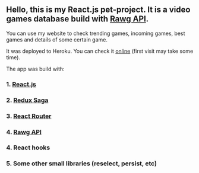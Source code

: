## Hello, this is my React.js pet-project. It is a video games database build with [Rawg API](https://rawg.io/apidocs).
You can use my website to check trending games, incoming games, best games and details of some certain game.

It was deployed to Heroku. You can check it [online](https://vg-database.herokuapp.com/) (first visit may take some time).

The app was build with:

### 1. [React.js](https://ru.reactjs.org/)
### 2. [Redux Saga](https://redux-saga.js.org/)
### 3. [React Router](https://reacttraining.com/react-router/web/guides/quick-start)
### 4. [Rawg API](https://rawg.io/apidocs)
### 4. React hooks
### 5. Some other small libraries (reselect, persist, etc)
